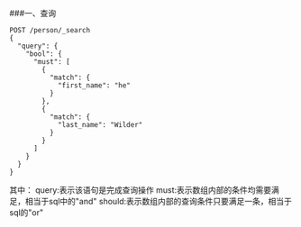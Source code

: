 ###一、查询
```
POST /person/_search
{
  "query": {
    "bool": {
      "must": [
        {
          "match": {
            "first_name": "he"
          }
        },
        {
          "match": {
            "last_name": "Wilder"
          }
        }
      ]
    }
  }
}
```
其中：
query:表示该语句是完成查询操作
must:表示数组内部的条件均需要满足，相当于sql中的"and"
should:表示数组内部的查询条件只要满足一条，相当于sql的"or"
